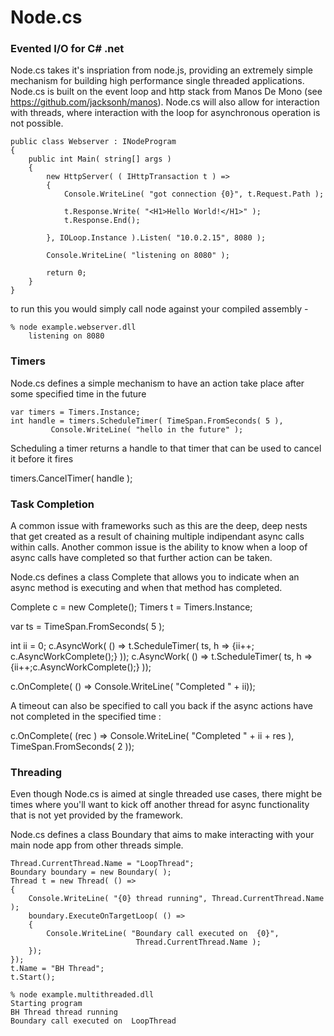 Node.cs
=======

### Evented I/O for C# .net ###

Node.cs takes it's inspriation from node.js, providing an extremely simple mechanism for building high performance single threaded applications. Node.cs is built on the event loop and http stack from Manos De Mono (see https://github.com/jacksonh/manos). Node.cs will also allow for interaction with threads, where interaction with the loop for asynchronous operation is not possible. 

    public class Webserver : INodeProgram
    {
        public int Main( string[] args )
        {
            new HttpServer( ( IHttpTransaction t ) =>
            {
                Console.WriteLine( "got connection {0}", t.Request.Path );

                t.Response.Write( "<H1>Hello World!</H1>" );
                t.Response.End();

            }, IOLoop.Instance ).Listen( "10.0.2.15", 8080 );

            Console.WriteLine( "listening on 8080" );

            return 0;
        }
    }

to run this you would simply call node against your compiled assembly - 

	% node example.webserver.dll
        listening on 8080

### Timers ###

Node.cs defines a simple mechanism to have an action take place after some
specified time in the future

	var timers = Timers.Instance;
	int handle = timers.ScheduleTimer( TimeSpan.FromSeconds( 5 ),
		     Console.WriteLine( "hello in the future" );
                      
Scheduling a timer returns a handle to that timer that can be used to cancel it
before it fires

  timers.CancelTimer( handle );

### Task Completion ###

A common issue with frameworks such as this are the deep, deep nests that get
created as a result of chaining multiple indipendant async calls within calls.
Another common issue is the ability to know when a loop of async calls have completed so that further action can be taken. 

Node.cs defines a class Complete that allows you to indicate when an async
method is executing and when that method has completed.

   Complete c = new Complete();
   Timers t = Timers.Instance;
  
   var ts = TimeSpan.FromSeconds( 5 );

   int ii = 0;
   c.AsyncWork( () => t.ScheduleTimer( ts, 
                h => {ii++; c.AsyncWorkComplete();} ));
   c.AsyncWork( () => t.ScheduleTimer( ts, 
                h => {ii++;c.AsyncWorkComplete();} ));

   c.OnComplete( () => Console.WriteLine( "Completed " + ii));

A timeout can also be specified to call you back if the async actions have not 
completed in the specified time :

   c.OnComplete( (rec ) => Console.WriteLine( "Completed " + ii + res ),
                 TimeSpan.FromSeconds( 2 ));

### Threading ###

Even though Node.cs is aimed at single threaded use cases, there might be times
where you'll want to kick off another thread for async functionality that is 
not yet provided by the framework.

Node.cs defines a class Boundary that aims to make interacting with your main
node app from other threads simple.

    Thread.CurrentThread.Name = "LoopThread";
    Boundary boundary = new Boundary( );
    Thread t = new Thread( () => 
    {
        Console.WriteLine( "{0} thread running", Thread.CurrentThread.Name );
        boundary.ExecuteOnTargetLoop( () => 
        {
            Console.WriteLine( "Boundary call executed on  {0}", 
                                Thread.CurrentThread.Name );
        });
    });
    t.Name = "BH Thread";
    t.Start();

    % node example.multithreaded.dll
    Starting program
    BH Thread thread running
    Boundary call executed on  LoopThread

